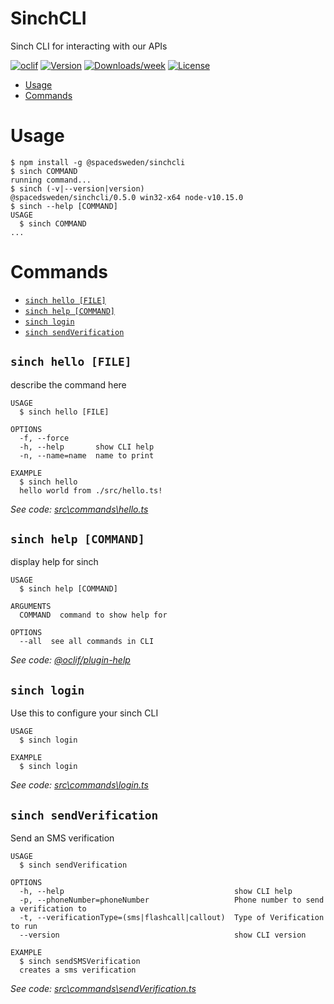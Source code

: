 SinchCLI
========

Sinch CLI for interacting with our APIs

[![oclif](https://img.shields.io/badge/cli-oclif-brightgreen.svg)](https://oclif.io)
[![Version](https://img.shields.io/npm/v/SinchCLI.svg)](https://npmjs.org/package/SinchCLI)
[![Downloads/week](https://img.shields.io/npm/dw/SinchCLI.svg)](https://npmjs.org/package/SinchCLI)
[![License](https://img.shields.io/npm/l/SinchCLI.svg)](https://github.com/spacedsweden/SinchCLI/blob/master/package.json)

<!-- toc -->
* [Usage](#usage)
* [Commands](#commands)
<!-- tocstop -->
# Usage
<!-- usage -->
```sh-session
$ npm install -g @spacedsweden/sinchcli
$ sinch COMMAND
running command...
$ sinch (-v|--version|version)
@spacedsweden/sinchcli/0.5.0 win32-x64 node-v10.15.0
$ sinch --help [COMMAND]
USAGE
  $ sinch COMMAND
...
```
<!-- usagestop -->
# Commands
<!-- commands -->
* [`sinch hello [FILE]`](#sinch-hello-file)
* [`sinch help [COMMAND]`](#sinch-help-command)
* [`sinch login`](#sinch-login)
* [`sinch sendVerification`](#sinch-sendverification)

## `sinch hello [FILE]`

describe the command here

```
USAGE
  $ sinch hello [FILE]

OPTIONS
  -f, --force
  -h, --help       show CLI help
  -n, --name=name  name to print

EXAMPLE
  $ sinch hello
  hello world from ./src/hello.ts!
```

_See code: [src\commands\hello.ts](https://github.com/spacedsweden/SinchCLI/blob/v0.5.0/src\commands\hello.ts)_

## `sinch help [COMMAND]`

display help for sinch

```
USAGE
  $ sinch help [COMMAND]

ARGUMENTS
  COMMAND  command to show help for

OPTIONS
  --all  see all commands in CLI
```

_See code: [@oclif/plugin-help](https://github.com/oclif/plugin-help/blob/v2.2.0/src\commands\help.ts)_

## `sinch login`

Use this to configure your sinch CLI

```
USAGE
  $ sinch login

EXAMPLE
  $ sinch login
```

_See code: [src\commands\login.ts](https://github.com/spacedsweden/SinchCLI/blob/v0.5.0/src\commands\login.ts)_

## `sinch sendVerification`

Send an SMS verification

```
USAGE
  $ sinch sendVerification

OPTIONS
  -h, --help                                      show CLI help
  -p, --phoneNumber=phoneNumber                   Phone number to send a verification to
  -t, --verificationType=(sms|flashcall|callout)  Type of Verification to run
  --version                                       show CLI version

EXAMPLE
  $ sinch sendSMSVerification
  creates a sms verification
```

_See code: [src\commands\sendVerification.ts](https://github.com/spacedsweden/SinchCLI/blob/v0.5.0/src\commands\sendVerification.ts)_
<!-- commandsstop -->
